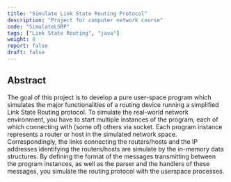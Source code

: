 ```yaml
---
title: "Simulate Link State Routing Protocol"
description: "Project for computer network course"
code: "SimulateLSRP"
tags: ["Link State Routing", "java"]
weight: 8
report: false
draft: false
---
```


## Abstract

The goal of this project is to develop a pure user-space program which simulates the major functionalities of a routing device running a simplified Link State Routing protocol. To simulate the real-world network environment, you have to start multiple instances of the program, each of which connecting with (some of) others via socket. Each program instance represents a router or host in the simulated network space. Correspondingly, the links connecting the routers/hosts and the IP addresses identifying the routers/hosts are simulate by the in-memory data structures. By defining the format of the messages transmitting between the program instances, as well as the parser and the handlers of these messages, you simulate the routing protocol with the userspace processes.